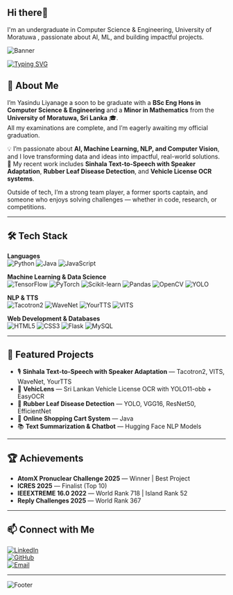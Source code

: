 ## Hi there👋
I'm an undergraduate in Computer Science & Engineering, University of Moratuwa , passionate about AI, ML, and building impactful projects.


<!-- Banner -->
![Banner](https://capsule-render.vercel.app/api?type=waving&color=0:00c6ff,100:0072ff&height=200&section=header&text=Hi%20I'm%20Yasindu%20Liyanage%20👋&fontSize=40&fontColor=ffffff&animation=fadeIn&fontAlignY=35)

<!-- Typing Effect -->
[![Typing SVG](https://readme-typing-svg.herokuapp.com?size=24&color=F7A51D&center=true&vCenter=true&lines=AI+Engineer;Machine+Learning+Developer;Data+Scientist;Computer+Vision+Enthusiast;TTS+Researcher)](https://git.io/typing-svg)

## 🚀 About Me  

I’m Yasindu Liyanage a soon to be graduate with a **BSc Eng Hons in Computer Science & Engineering** and a **Minor in Mathematics** from the **University of Moratuwa, Sri Lanka** 🎓.  
All my examinations are complete, and I’m eagerly awaiting my official graduation.  

💡 I’m passionate about **AI, Machine Learning, NLP, and Computer Vision**, and I love transforming data and ideas into impactful, real-world solutions.  
🚀 My recent work includes **Sinhala Text-to-Speech with Speaker Adaptation**, **Rubber Leaf Disease Detection**, and **Vehicle License OCR systems**.  

Outside of tech, I’m a strong team player, a former sports captain, and someone who enjoys solving challenges — whether in code, research, or competitions.  
 

---

## 🛠 Tech Stack  

**Languages**  
![Python](https://img.shields.io/badge/-Python-3776AB?logo=python&logoColor=white&style=for-the-badge)
![Java](https://img.shields.io/badge/-Java-007396?logo=java&logoColor=white&style=for-the-badge)
![JavaScript](https://img.shields.io/badge/-JavaScript-F7DF1E?logo=javascript&logoColor=black&style=for-the-badge)

**Machine Learning & Data Science**  
![TensorFlow](https://img.shields.io/badge/-TensorFlow-FF6F00?logo=tensorflow&logoColor=white&style=for-the-badge)
![PyTorch](https://img.shields.io/badge/-PyTorch-EE4C2C?logo=pytorch&logoColor=white&style=for-the-badge)
![Scikit-learn](https://img.shields.io/badge/-ScikitLearn-F7931E?logo=scikit-learn&logoColor=white&style=for-the-badge)
![Pandas](https://img.shields.io/badge/-Pandas-150458?logo=pandas&logoColor=white&style=for-the-badge)
![OpenCV](https://img.shields.io/badge/-OpenCV-5C3EE8?logo=opencv&logoColor=white&style=for-the-badge)
![YOLO](https://img.shields.io/badge/-YOLO-00FFFF?style=for-the-badge)

**NLP & TTS**  
![Tacotron2](https://img.shields.io/badge/-Tacotron2-blueviolet?style=for-the-badge)
![WaveNet](https://img.shields.io/badge/-WaveNet-FF69B4?style=for-the-badge)
![YourTTS](https://img.shields.io/badge/-YourTTS-800080?style=for-the-badge)
![VITS](https://img.shields.io/badge/-VITS-FF4500?style=for-the-badge)

**Web Development & Databases**  
![HTML5](https://img.shields.io/badge/-HTML5-E34F26?logo=html5&logoColor=white&style=for-the-badge)
![CSS3](https://img.shields.io/badge/-CSS3-1572B6?logo=css3&logoColor=white&style=for-the-badge)
![Flask](https://img.shields.io/badge/-Flask-000000?logo=flask&logoColor=white&style=for-the-badge)
![MySQL](https://img.shields.io/badge/-MySQL-4479A1?logo=mysql&logoColor=white&style=for-the-badge)

---

## 🌟 Featured Projects  
- 🎙 **Sinhala Text-to-Speech with Speaker Adaptation** — Tacotron2, VITS, WaveNet, YourTTS  
- 🚗 **VehicLens** — Sri Lankan Vehicle License OCR with YOLO11-obb + EasyOCR  
- 🌿 **Rubber Leaf Disease Detection** — YOLO, VGG16, ResNet50, EfficientNet  
- 🛒 **Online Shopping Cart System** — Java  
- 📚 **Text Summarization & Chatbot** — Hugging Face NLP Models  

---

## 🏆 Achievements   
- **AtomX Pronuclear Challenge 2025** — Winner | Best Project  
- **ICRES 2025** — Finalist (Top 10)
- **IEEEXTREME 16.0 2022** — World Rank 718 | Island Rank 52 
- **Reply Challenges 2025** — World Rank 367  

---

## 📫 Connect with Me  
[![LinkedIn](https://img.shields.io/badge/-LinkedIn-0A66C2?logo=linkedin&logoColor=white&style=for-the-badge)](https://www.linkedin.com/in/yasindu-liyanage-8aa944215/)  
[![GitHub](https://img.shields.io/badge/-GitHub-181717?logo=github&logoColor=white&style=for-the-badge)](https://github.com/Yasindu-Liyanage)  
[![Email](https://img.shields.io/badge/-Email-D14836?logo=gmail&logoColor=white&style=for-the-badge)](mailto:liyanageyasindu01@gmail.com)  

---


<!-- Footer -->
![Footer](https://capsule-render.vercel.app/api?type=waving&color=0:00c6ff,100:0072ff&height=120&section=footer)



<!--
**Yasindu-Liyanage/Yasindu-Liyanage** is a ✨ _special_ ✨ repository because its `README.md` (this file) appears on your GitHub profile.

Here are some ideas to get you started:

- 🔭 I’m currently working on ...
- 🌱 I’m currently learning ...
- 👯 I’m looking to collaborate on ...
- 🤔 I’m looking for help with ...
- 💬 Ask me about ...
- 📫 How to reach me: ...
- 😄 Pronouns: ...
- ⚡ Fun fact: ...
-->
